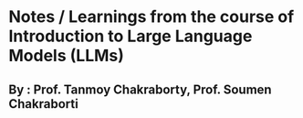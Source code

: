 # Notes / Learnings from the course of  Introduction to Large Language Models (LLMs)
## By : Prof. Tanmoy Chakraborty, Prof. Soumen Chakraborti
